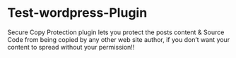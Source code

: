 # Test-wordpress-Plugin
Secure Copy Protection plugin lets you protect the posts content &amp; Source Code from being copied by any other web site author, if you don’t want your content to spread without your permission!!
